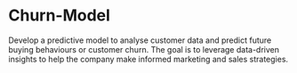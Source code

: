 # Churn-Model
Develop a predictive model to analyse customer data and predict future buying behaviours or customer churn. The goal is to leverage data-driven insights to help the company make informed marketing and sales strategies.
